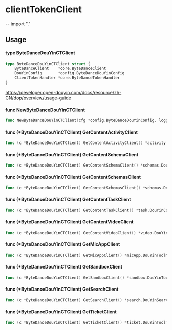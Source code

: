# clientTokenClient
--
    import "."


## Usage

#### type ByteDanceDouYinCTClient

```go
type ByteDanceDouYinCTClient struct {
	ByteDanceClient    *core.ByteDanceClient
	DouYinConfig       *config.ByteDanceDouYinConfig
	ClientTokenHandler *core.ByteDanceTokenHandler
}
```

https://developer.open-douyin.com/docs/resource/zh-CN/dop/overview/usage-guide

#### func  NewByteDanceDouYinCTClient

```go
func NewByteDanceDouYinCTClient(cfg *config.ByteDanceDouYinConfig, logger *logger.Logger, cache cache.ICache) (*ByteDanceDouYinCTClient, error)
```

#### func (*ByteDanceDouYinCTClient) GetContentActivityClient

```go
func (c *ByteDanceDouYinCTClient) GetContentActivityClient() *activity.DouYinContentActivityClient
```

#### func (*ByteDanceDouYinCTClient) GetContentSchemaClient

```go
func (c *ByteDanceDouYinCTClient) GetContentSchemaClient() *schemas.DouYinContentSchemasClient
```

#### func (*ByteDanceDouYinCTClient) GetContentSchemasClient

```go
func (c *ByteDanceDouYinCTClient) GetContentSchemasClient() *schemas.DouYinContentSchemasClient
```

#### func (*ByteDanceDouYinCTClient) GetContentTaskClient

```go
func (c *ByteDanceDouYinCTClient) GetContentTaskClient() *task.DouYinContentTaskClient
```

#### func (*ByteDanceDouYinCTClient) GetContentVideoClient

```go
func (c *ByteDanceDouYinCTClient) GetContentVideoClient() *video.DouYinContentVideoClient
```

#### func (*ByteDanceDouYinCTClient) GetMicAppClient

```go
func (c *ByteDanceDouYinCTClient) GetMicAppClient() *micApp.DouYinToolMicAppClient
```

#### func (*ByteDanceDouYinCTClient) GetSandboxClient

```go
func (c *ByteDanceDouYinCTClient) GetSandboxClient() *sandbox.DouYinToolSandboxClient
```

#### func (*ByteDanceDouYinCTClient) GetSearchClient

```go
func (c *ByteDanceDouYinCTClient) GetSearchClient() *search.DouYinSearchClient
```

#### func (*ByteDanceDouYinCTClient) GetTicketClient

```go
func (c *ByteDanceDouYinCTClient) GetTicketClient() *ticket.DouYinToolTicketClient
```
